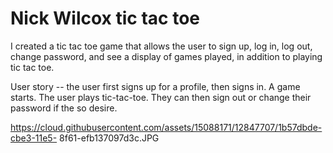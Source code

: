 # Nick Wilcox tic tac toe

I created a tic tac toe game that allows the user to sign up, log in, log out, change
password, and see a display of games played, in addition to playing tic tac toe.

User story --
the user first signs up for a profile, then signs in.  A game starts. The user
plays tic-tac-toe. They can then sign out or change their password if the so desire.



https://cloud.githubusercontent.com/assets/15088171/12847707/1b57dbde-cbe3-11e5-
8f61-efb137097d3c.JPG
